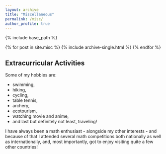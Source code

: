```yaml
---
layout: archive
title: "Miscellaneous"
permalink: /misc/
author_profile: true
---
```


{% include base_path %}


{% for post in site.misc %}
  {% include archive-single.html %}
{% endfor %}


Extracurricular Activities
--------------------------

Some of my hobbies are: 

* swimming, 
* hiking, 
* cycling,
* table tennis,
* archery,
* ecotourism,
* watching movie and anime,
* and last but definitely not least, traveling! 

I have always been a math enthusiast - alongside my other interests - and because of that I attended several math competitions both nationally as well as internationally, and, most importantly, got to enjoy visiting quite a few other countries!

